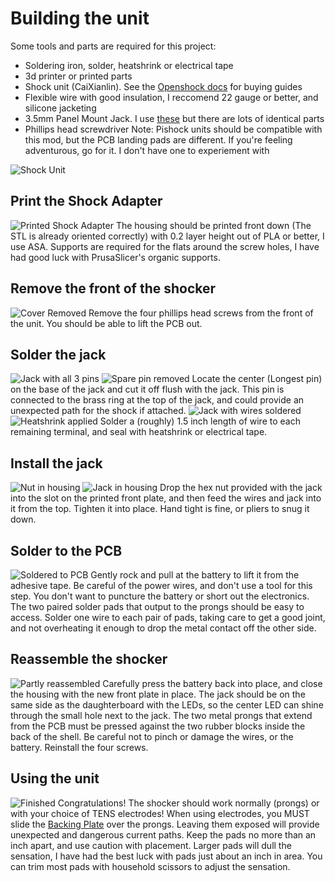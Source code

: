 # Building the unit
Some tools and parts are required for this project:
* Soldering iron, solder, heatshrink or electrical tape
* 3d printer or printed parts
* Shock unit (CaiXianlin). See the [Openshock docs](https://openshock.org/hardware/shockers/caixianlin/) for buying guides
* Flexible wire with good insulation, I reccomend 22 gauge or better, and silicone jacketing
* 3.5mm Panel Mount Jack. I use [these](https://www.amazon.com/dp/B0C9MDDLNG?psc=1) but there are lots of identical parts
* Phillips head screwdriver
Note: Pishock units should be compatible with this mod, but the PCB landing pads are different. If you're feeling adventurous, go for it. I don't have one to experiement with

![Shock Unit](Images/ShockerFront.webp)

## Print the Shock Adapter
![Printed Shock Adapter](Images/CoverRender.PNG)
The housing should be printed front down (The STL is already oriented correctly) with 0.2 layer height out of PLA or better, I use ASA. Supports are required for the flats around the screw holes, I have had good luck with PrusaSlicer's organic supports.

## Remove the front of the shocker
![Cover Removed](Images/CoverOff.jpg)
Remove the four phillips head screws from the front of the unit. You should be able to lift the PCB out.

## Solder the jack
![Jack with all 3 pins](Images/Jack3Pins.jpg)
![Spare pin removed](Images/Jack2Pins.jpg)
Locate the center (Longest pin) on the base of the jack and cut it off flush with the jack. This pin is connected to the brass ring at the top of the jack, and could provide an unexpected path for the shock if attached. 
![Jack with wires soldered](Images/JackSoldered.jpg)
![Heatshrink applied](Images/JackShrunk.jpg)
Solder a (roughly) 1.5 inch length of wire to each remaining terminal, and seal with heatshrink or electrical tape.

## Install the jack
![Nut in housing](Images/NutInserted.jpg)
![Jack in housing](Images/JackInstalled.jpg)
Drop the hex nut provided with the jack into the slot on the printed front plate, and then feed the wires and jack into it from the top. Tighten it into place. Hand tight is fine, or pliers to snug it down. 

## Solder to the PCB
![Soldered to PCB](Images/Soldered.jpg)
Gently rock and pull at the battery to lift it from the adhesive tape. Be careful of the power wires, and don't use a tool for this step. You don't want to puncture the battery or short out the electronics. The two paired solder pads that output to the prongs should be easy to access. Solder one wire to each pair of pads, taking care to get a good joint, and not overheating it enough to drop the metal contact off the other side. 

## Reassemble the shocker
![Partly reassembled](Images/Repacked.jpg)
Carefully press the battery back into place, and close the housing with the new front plate in place. The jack should be on the same side as the daughterboard with the LEDs, so the center LED can shine through the small hole next to the jack. The two metal prongs that extend from the PCB must be pressed against the two rubber blocks inside the back of the shell. Be careful not to pinch or damage the wires, or the battery. Reinstall the four screws. 

## Using the unit 
![Finished](Images/Finished.jpg)
Congratulations! The shocker should work normally (prongs) or with your choice of TENS electrodes! When using electrodes, you MUST slide the [Backing Plate](Docs/BackingOptions.md) over the prongs. Leaving them exposed will provide unexpected and dangerous current paths. Keep the pads no more than an inch apart, and use caution with placement. Larger pads will dull the sensation, I have had the best luck with pads just about an inch in area. You can trim most pads with household scissors to adjust the sensation. 
